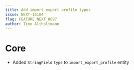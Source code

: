 ```yaml
---
title: Add import export profile types
issue: NEXT-16184
flag: FEATURE_NEXT_8097
author: Timo Altholtmann 
---
```

# Core
* Added `StringField` `type` to `import_export_profile` entity
